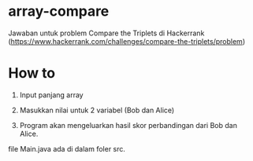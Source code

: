 # array-compare
Jawaban untuk problem Compare the Triplets di Hackerrank (https://www.hackerrank.com/challenges/compare-the-triplets/problem)

# How to

1. Input panjang array

2. Masukkan nilai untuk 2 variabel (Bob dan Alice)

3. Program akan mengeluarkan hasil skor perbandingan dari Bob dan Alice.

file Main.java ada di dalam foler src.

